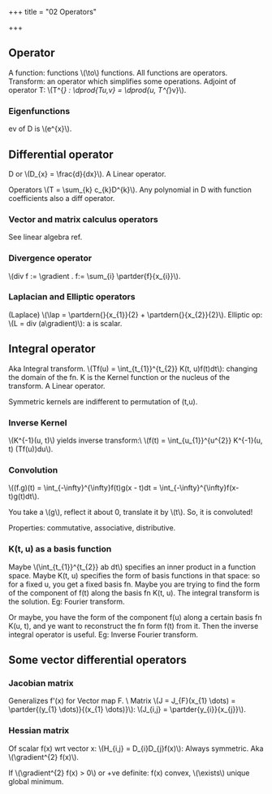 +++
title = "02 Operators"

+++
## Operator
A function: functions \\(\to\\) functions. All functions are operators. Transform: an operator which simplifies some operations. Adjoint of operator T: \\(T^{*} : \dprod{Tu,v} = \dprod{u, T^{*}v}\\).

### Eigenfunctions
ev of D is \\(e^{x}\\).

## Differential operator
D or \\(D_{x} = \frac{d}{dx}\\). A Linear operator.

Operators \\(T = \sum_{k} c_{k}D^{k}\\). Any polynomial in D with function coefficients also a diff operator.

### Vector and matrix calculus operators
See linear algebra ref.

### Divergence operator
\\(div f := \gradient . f:= \sum_{i} \partder{f}{x_{i}}\\).

### Laplacian and Elliptic operators
(Laplace) \\(\lap = \partdern{}{x_{1}}{2} + \partdern{}{x_{2}}{2}\\). Elliptic op: \\(L = div (a\gradient)\\): a is scalar.

## Integral operator
Aka Integral transform. \\(Tf(u) = \int_{t_{1}}^{t_{2}} K(t, u)f(t)dt\\): changing the domain of the fn. K is the Kernel function or the nucleus of the transform. A Linear operator.

Symmetric kernels are indifferent to permutation of (t,u).

### Inverse Kernel
\\(K^{-1}(u, t)\\) yields inverse transform:\\
\\(f(t) = \int_{u_{1}}^{u^{2}} K^{-1}(u, t) (Tf(u))du\\).

### Convolution
\\((f.g)(t) = \int_{-\infty}^{\infty}f(t)g(x - t)dt =  \int_{-\infty}^{\infty}f(x-t)g(t)dt\\). 

You take a \\(g\\), reflect it about 0, translate it by \\(t\\). So, it is convoluted!

Properties: commutative, associative, distributive.

### K(t, u) as a basis function
Maybe \\(\int_{t_{1}}^{t_{2}} ab dt\\) specifies an inner product in a function space. Maybe K(t, u) specifies the form of basis functions in that space: so for a fixed u, you get a fixed basis fn. Maybe you are trying to find the form of the component of f(t) along the basis fn K(t, u). The integral transform is the solution. Eg: Fourier transform.

Or maybe, you have the form of the component f(u) along a certain basis fn K(u, t), and ye want to reconstruct the fn form f(t) from it. Then the inverse integral operator is useful. Eg: Inverse Fourier transform.

## Some vector differential operators
### Jacobian matrix
Generalizes f'(x) for Vector map F. \\
Matrix \\(J = J_{F}(x_{1} \dots) = \partder{(y_{1} \dots)}{(x_{1} \dots)}\\): \\(J_{i,j} = \partder{y_{i}}{x_{j}}\\).

### Hessian matrix
Of scalar f(x) wrt vector x: \\(H_{i,j} = D_{i}D_{j}f(x)\\): Always symmetric. Aka \\(\gradient^{2} f(x)\\).

If \\(\gradient^{2} f(x) > 0\\) or +ve definite: f(x) convex, \\(\exists\\) unique global minimum.
